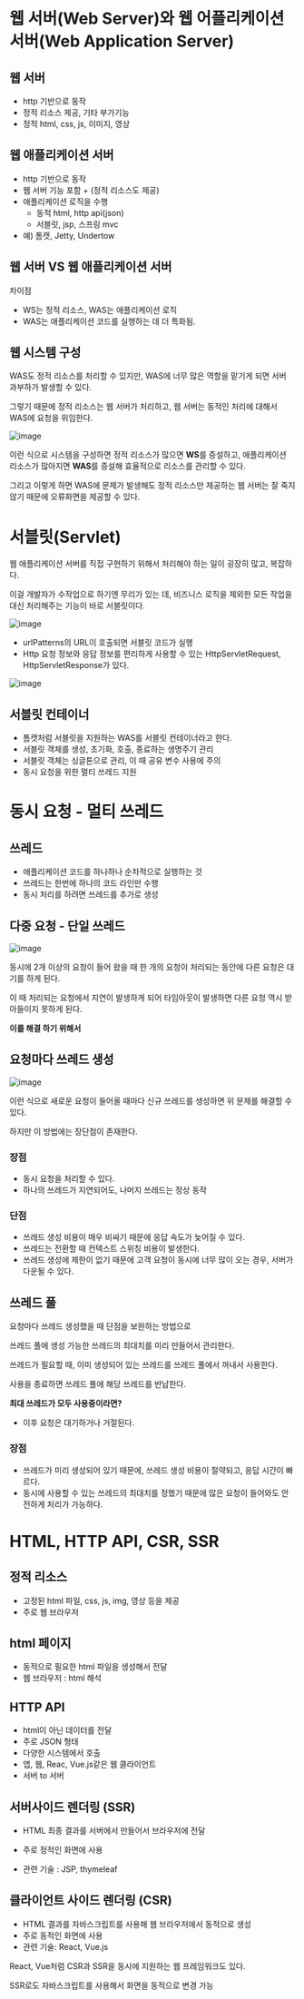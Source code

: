 # 웹 서버(Web Server)와 웹 어플리케이션 서버(Web Application Server)



## 웹 서버

- http 기반으로 동작
- 정적 리소스 제공, 기타 부가기능
- 정적 html, css, js, 이미지, 영상



## 웹 애플리케이션 서버

- http 기반으로 동작
- 웹 서버 기능 포함 + (정적 리소스도 제공)
- 애플리케이션 로직을 수행
  - 동적 html, http api(json)
  - 서블릿, jsp,  스프링 mvc
- 예) 톰캣, Jetty, Undertow



## 웹 서버 VS 웹 애플리케이션 서버

차이점

- WS는 정적 리소스, WAS는 애플리케이션 로직
- WAS는 애플리케이션 코드를 실행하는 데 더 특화됨.



## 웹 시스템 구성

WAS도 정적 리소스를 처리할 수 있지만, WAS에 너무 많은 역할을 맡기게 되면 서버 과부하가 발생할 수 있다.

그렇기 때문에 정적 리소스는 웹 서버가 처리하고, 웹 서버는 동적인 처리에 대해서 WAS에 요청을 위임한다.

![image](https://user-images.githubusercontent.com/40904001/200794009-7b9ea1be-102c-40da-92ac-a5fd3b1a9d67.png)

이런 식으로 시스템을 구성하면 정적 리소스가 많으면 **WS**를 증설하고, 애플리케이션 리소스가 많아지면 **WAS**를 증설해 효율적으로 리소스를 관리할 수 있다.

그리고 이렇게 하면 WAS에 문제가 발생해도 정적 리소스만 제공하는 웹 서버는 잘 죽지 않기 때문에 오류화면을 제공할 수 있다.



# 서블릿(Servlet)

웹 애플리케이션 서버를 직접 구현하기 위해서 처리해야 하는 일이 굉장히 많고, 복잡하다.

이걸 개발자가 수작업으로 하기엔 무리가 있는 데, 비즈니스 로직을 제외한 모든 작업을 대신 처리해주는 기능이 바로 서블릿이다.

![image](https://user-images.githubusercontent.com/40904001/200798793-dd797d0b-a6c6-4c5c-8121-4f423536ccae.png)

- urlPatterns의 URL이 호출되면 서블릿 코드가 실행
- Http 요청 정보와 응답 정보를 편리하게 사용할 수 있는 HttpServletRequest, HttpServletResponse가 있다.



![image](https://user-images.githubusercontent.com/40904001/200799266-55e2e511-4d3d-4c77-9098-e8f45e578072.png)



## 서블릿 컨테이너

- 톰캣처럼 서블릿을 지원하는 WAS를 서블릿 컨테이너라고 한다.
- 서블릿 객체를 생성, 초기화, 호출, 종료하는 생명주기 관리
- 서블릿 객체는 싱글톤으로 관리, 이 때 공유 변수 사용에 주의
- 동시 요청을 위한 멀티 쓰레드 지원



# 동시 요청 - 멀티 쓰레드

## 쓰레드

- 애플리케이션 코드를 하나하나 순차적으로 실행하는 것
- 쓰레드는 한번에 하나의 코드 라인만 수행
- 동시 처리를 하려면 쓰레드를 추가로 생성



## 다중 요청 - 단일 쓰레드

![image](https://user-images.githubusercontent.com/40904001/200814486-e675fded-4d85-4f49-aeb5-c3e6340eaedf.png)

동시에 2개 이상의 요청이 들어 왔을 때 한 개의 요청이 처리되는 동안에 다른 요청은 대기를 하게 된다.

이 때 처리되는 요청에서 지연이 발생하게 되어 타임아웃이 발생하면 다른 요청 역시 받아들이지 못하게 된다.



**이를 해결 하기 위해서**



## 요청마다 쓰레드 생성

![image](https://user-images.githubusercontent.com/40904001/200815814-4faf747a-727b-46d2-a40d-2ee15e852359.png)

이런 식으로 새로운 요청이 들어올 때마다 신규 쓰레드를 생성하면 위 문제를 해결할 수 있다.

하지만 이 방법에는 장단점이 존재한다.

### 장점

- 동시 요청을 처리할 수 있다.
- 하나의 쓰레드가 지연되어도, 나머지 쓰레드는 정상 동작

### 단점

- 쓰레드 생성 비용이 매우 비싸기 때문에 응답 속도가 늦어질 수 있다.
- 쓰레드는 전환할 때 컨텍스트 스위칭 비용이 발생한다.
- 쓰레드 생성에 제한이 없기 때문에 고객 요청이 동시에 너무 많이 오는 경우, 서버가 다운될 수 있다.



## 쓰레드 풀

요청마다 쓰레드 생성했을 때 단점을 보완하는 방법으로

쓰레드 풀에 생성 가능한 쓰레드의 최대치를 미리 만들어서 관리한다.

쓰레드가 필요할 때, 이미 생성되어 있는 쓰레드를 쓰레드 풀에서 꺼내서 사용한다.

사용을 종료하면 쓰레드 풀에 해당 쓰레드를 반납한다.

**최대 쓰레드가 모두 사용중이라면?**

- 이후 요청은 대기하거나 거절된다.

### 장점

- 쓰레드가 미리 생성되어 있기 때문에, 쓰레드 생성 비용이 절약되고, 응답 시간이 빠르다.
- 동시에 사용할 수 있는 쓰레드의 최대치를 정했기 때문에 많은 요청이 들어와도 안전하게 처리가 가능하다.



# HTML, HTTP API, CSR, SSR



## 정적 리소스

- 고정된 html 파일, css, js, img, 영상 등을 제공
- 주로 웹 브라우저



## html 페이지

- 동적으로 필요한 html 파일을 생성해서 전달
- 웹 브라우저 : html 해석



## HTTP API

- html이 아닌 데이터를 전달
- 주로 JSON 형태
- 다양한 시스템에서 호출
- 앱, 웹, Reac, Vue.js같은 웹 클라이언트
- 서버 to 서버



## 서버사이드 렌더링 (SSR)

- HTML 최종 결과를 서버에서 만들어서 브라우저에 전달

- 주로 정적인 화면에 사용

- 관련 기술 : JSP, thymeleaf



## 클라이언트 사이드 렌더링 (CSR)

- HTML 결과를 자바스크립트를 사용해 웹 브라우저에서 동적으로 생성
- 주로 동적인 화면에 사용
- 관련 기술: React, Vue.js

React, Vue처럼 CSR과 SSR을 동시에 지원하는 웹 프레임워크도 있다.

SSR로도 자바스크립트를 사용해서 화면을 동적으로 변경 가능







